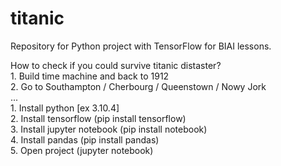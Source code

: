 # titanic
Repository for Python project with TensorFlow for BIAI lessons.  
  
How to check if you could survive titanic distaster?  
    1. Build time machine and back to 1912  
    2. Go to Southampton / Cherbourg / Queenstown / Nowy Jork  
    ...  
    1. Install python [ex 3.10.4]  
    2. Install tensorflow (pip install tensorflow)   
    3. Install jupyter notebook (pip install notebook)    
    4. Install pandas (pip install pandas)   
    5. Open project (jupyter notebook)   
